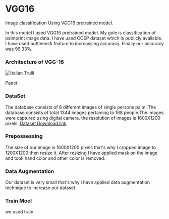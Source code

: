 # VGG16
Image classification Using VGG16 pretrained model. 


In this model I used VGG16 pretrained model. My gole is classification of palmprint image data. I have used COEP dataset which is publicly available. I have used bottleneck feature to increassing accuracy. Finally our accuracy was 99.33%.


<h3>Architecture of VGG-16</h3>
<img src="https://user-images.githubusercontent.com/31893242/46908984-064de600-cf4d-11e8-83e5-1666e6e7c856.png" alt="Italian Trulli">


<a href="https://arxiv.org/abs/1409.1556">Paper</a>

<h3>DataSet</h3>
<p>
The database consists of 8 different images of single persons palm. The database consists of total 1344 images pertaining to 168 people.The images were captured using digital camera. the resolution of images is 1600X1200 pixels. <a href="http://www.coep.org.in/page_assets/250/database.zip">Dataset Download link</a> </p>
<h3>Prepossessing</h3>
<p>
The size of our image is 1600X1200 pixels that's why I cropped image to 1200X1200 then resize it. After resizing I have applied mask on the image and took hand color and other color is removed. </p>

<h3>Data Augmentation</h3>
<p>Our dataset is very small that's why i have applied data augmentation technique to increase our dataset.</p>

<h3>Train Moel</h3>
<p>we used train</p>
